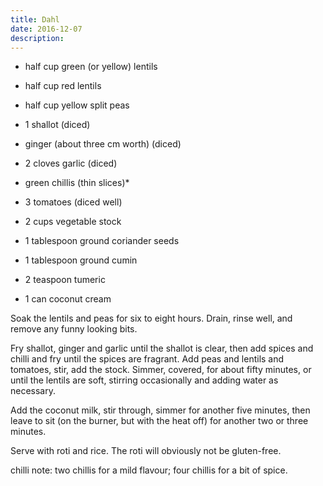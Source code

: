 ```yaml
---
title: Dahl
date: 2016-12-07
description: 
---
```


* half cup green (or yellow) lentils
* half cup red lentils
* half cup yellow split peas

* 1 shallot (diced)
* ginger (about three cm worth) (diced)
* 2 cloves garlic (diced)
* green chillis (thin slices)*
* 3 tomatoes (diced well)
* 2 cups vegetable stock
* 1 tablespoon ground coriander seeds
* 1 tablespoon ground cumin
* 2 teaspoon tumeric
* 1 can coconut cream


Soak the lentils and peas for six to eight hours. Drain, rinse well, and remove any funny looking bits.

Fry shallot, ginger and garlic until the shallot is clear, then add spices and chilli and fry until the spices are fragrant. Add peas and lentils and tomatoes, stir, add the stock. Simmer, covered, for about fifty minutes, or until the lentils are soft, stirring occasionally and adding water as necessary.

Add the coconut milk, stir through, simmer for another five minutes, then leave to sit (on the burner, but with the heat off) for another two or three minutes.

Serve with roti and rice. The roti will obviously not be gluten-free.

chilli note: two chillis for a mild flavour; four chillis for a bit of spice.

